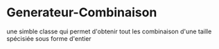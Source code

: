 Generateur-Combinaison
======================

une simble classe qui permet d'obtenir tout les combinaison d'une taille spécisiée sous forme d'entier